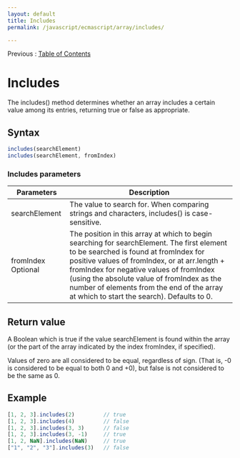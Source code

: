 ```yaml
---
layout: default
title: Includes
permalink: /javascript/ecmascript/array/includes/

---
```


Previous : [Table of Contents](./index.md)


# Includes

The includes() method determines whether an array includes a certain value among its entries, returning true or false as appropriate.


## Syntax

```javascript
includes(searchElement)
includes(searchElement, fromIndex)
```

### Includes parameters
| Parameters | Description |
| ---------- | ----------- |
| searchElement | The value to search for. When comparing strings and characters, includes() is case-sensitive. |
| fromIndex Optional | The position in this array at which to begin searching for searchElement. The first element to be searched is found at fromIndex for positive values of fromIndex, or at arr.length + fromIndex for negative values of fromIndex (using the absolute value of fromIndex as the number of elements from the end of the array at which to start the search). Defaults to 0. |


## Return value

A Boolean which is true if the value searchElement is found within the array (or the part of the array indicated by the index fromIndex, if specified).

Values of zero are all considered to be equal, regardless of sign. (That is, -0 is considered to be equal to both 0 and +0), but false is not considered to be the same as 0.


## Example

```javascript
[1, 2, 3].includes(2)         // true
[1, 2, 3].includes(4)         // false
[1, 2, 3].includes(3, 3)      // false
[1, 2, 3].includes(3, -1)     // true
[1, 2, NaN].includes(NaN)     // true
["1", "2", "3"].includes(3)   // false
```